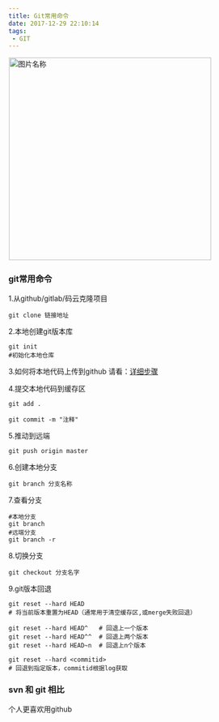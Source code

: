 ```yaml
---
title: Git常用命令
date: 2017-12-29 22:10:14
tags:
 - GIT
---
```

<img src="http://otbcgjn6c.bkt.clouddn.com/timgss.jpg"  width = "400" alt="图片名称" align=center style="border:1px solid  #F6F6F6"/>

### git常用命令

1.从github/gitlab/码云克隆项目
```
git clone 链接地址

```
2.本地创建git版本库
```
git init
#初始化本地仓库

```
3.如何将本地代码上传到github 请看：[详细步骤](http://www.yybblog.cn/2017/07/31/%E5%A6%82%E4%BD%95%E5%B0%86%E6%9C%AC%E5%9C%B0%E4%BB%A3%E7%A0%81%E4%B8%8A%E4%BC%A0%E5%88%B0GitHub/)

4.提交本地代码到缓存区
```
git add .

git commit -m "注释"

```
5.推动到远端
```
git push origin master
```
6.创建本地分支
```
git branch 分支名称
```

7.查看分支
```
#本地分支
git branch
#远端分支
git branch -r

```
8.切换分支
```
git checkout 分支名字

```
9.git版本回退
```
git reset --hard HEAD
# 将当前版本重置为HEAD（通常用于清空缓存区,或merge失败回退）

git reset --hard HEAD^   # 回退上一个版本
git reset --hard HEAD^^  # 回退上两个版本
git reset --hard HEAD~n  # 回退上n个版本

git reset --hard <commitid>
# 回退到指定版本，commitid根据log获取

```
### svn 和 git 相比
个人更喜欢用github